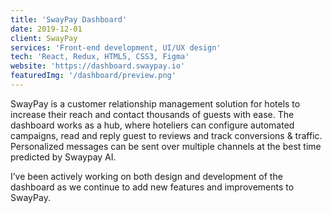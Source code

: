 ```yaml
---
title: 'SwayPay Dashboard'
date: 2019-12-01
client: SwayPay
services: 'Front-end development, UI/UX design'
tech: 'React, Redux, HTML5, CSS3, Figma'
website: 'https://dashboard.swaypay.io'
featuredImg: '/dashboard/preview.png'
---
```


SwayPay is a customer relationship management solution for hotels to increase their reach and contact thousands of guests with ease. The dashboard works as a hub, where hoteliers can configure automated campaigns, read and reply guest to reviews and track conversions & traffic. Personalized messages can be sent over multiple channels at the best time predicted by Swaypay AI.

I’ve been actively working on both design and development of the dashboard as we continue to add new features and improvements to SwayPay.
